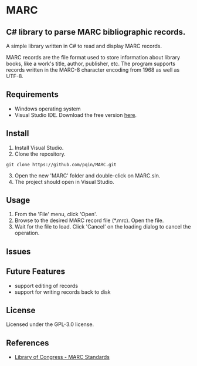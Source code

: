 # MARC
## C# library to parse MARC bibliographic records.

A simple library written in C# to read and display MARC records.

MARC records are the file format used to store information about library books, like a work's title, author, publisher, etc.
The program supports records written in the MARC-8 character encoding from 1968 as well as UTF-8.

## Requirements
- Windows operating system
- Visual Studio IDE. Download the free version [here](https://visualstudio.microsoft.com/vs/community/).

## Install

1. Install Visual Studio.
2. Clone the repository.
```
git clone https://github.com/pqin/MARC.git
```
3. Open the new 'MARC' folder and double-click on MARC.sln.
4. The project should open in Visual Studio.

## Usage
1. From the 'File' menu, click 'Open'.
2. Browse to the desired MARC record file (*.mrc). Open the file.
3. Wait for the file to load. Click 'Cancel' on the loading dialog to cancel the operation.

## Issues

## Future Features
- support editing of records
- support for writing records back to disk

## License
Licensed under the GPL-3.0 license.

## References
- [Library of Congress - MARC Standards](https://www.loc.gov/marc/)
